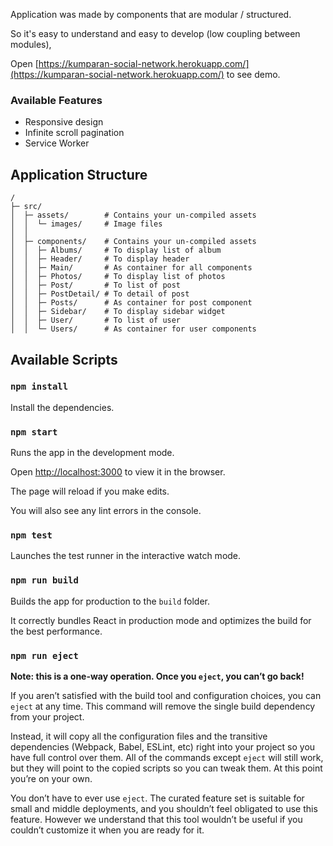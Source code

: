 Application was made by components that are modular / structured.

So it's easy to understand and easy to develop (low coupling between modules),

Open [https://kumparan-social-network.herokuapp.com/](https://kumparan-social-network.herokuapp.com/) to see demo.

### Available Features
- Responsive design
- Infinite scroll pagination
- Service Worker

## Application Structure

```
/
├─ src/
│  ├─ assets/        # Contains your un-compiled assets
│  │  └─ images/     # Image files
│  │
│  ├─ components/    # Contains your un-compiled assets
│  │  ├─ Albums/     # To display list of album
│  │  ├─ Header/     # To display header
│  │  ├─ Main/       # As container for all components
│  │  ├─ Photos/     # To display list of photos
│  │  ├─ Post/       # To list of post
│  │  ├─ PostDetail/ # To detail of post
│  │  ├─ Posts/      # As container for post component
│  │  ├─ Sidebar/    # To display sidebar widget
│  │  ├─ User/       # To list of user
│  │  └─ Users/      # As container for user components
```

  

## Available Scripts

### `npm install`

Install the dependencies.<br>  

### `npm start`

Runs the app in the development mode.<br>

Open [http://localhost:3000](http://localhost:3000) to view it in the browser.

The page will reload if you make edits.<br>

You will also see any lint errors in the console.

  

### `npm test`

Launches the test runner in the interactive watch mode.<br>


### `npm run build`

Builds the app for production to the `build` folder.<br>

It correctly bundles React in production mode and optimizes the build for the best performance.


### `npm run eject`

**Note: this is a one-way operation. Once you `eject`, you can’t go back!** 

If you aren’t satisfied with the build tool and configuration choices, you can `eject` at any time. This command will remove the single build dependency from your project.

Instead, it will copy all the configuration files and the transitive dependencies (Webpack, Babel, ESLint, etc) right into your project so you have full control over them. All of the commands except `eject` will still work, but they will point to the copied scripts so you can tweak them. At this point you’re on your own.

You don’t have to ever use `eject`. The curated feature set is suitable for small and middle deployments, and you shouldn’t feel obligated to use this feature. However we understand that this tool wouldn’t be useful if you couldn’t customize it when you are ready for it.